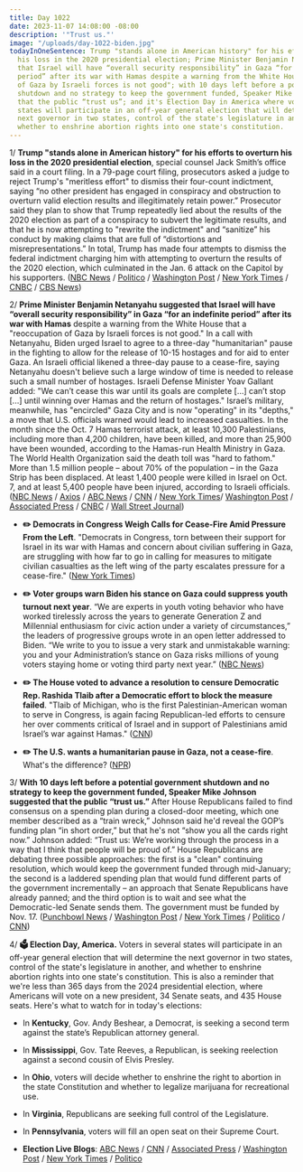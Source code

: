 ```yaml
---
title: Day 1022
date: 2023-11-07 14:08:00 -08:00
description: '"Trust us."'
image: "/uploads/day-1022-biden.jpg"
todayInOneSentence: Trump "stands alone in American history" for his efforts to overturn
  his loss in the 2020 presidential election; Prime Minister Benjamin Netanyahu suggested
  that Israel will have “overall security responsibility” in Gaza “for an indefinite
  period” after its war with Hamas despite a warning from the White House that a "reoccupation
  of Gaza by Israeli forces is not good"; with 10 days left before a potential government
  shutdown and no strategy to keep the government funded, Speaker Mike Johnson suggested
  that the public “trust us”; and it's Election Day in America where voters in several
  states will participate in an off-year general election that will determine the
  next governor in two states, control of the state's legislature in another, and
  whether to enshrine abortion rights into one state's constitution.
---
```


1/ **Trump "stands alone in American history" for his efforts to overturn his loss in the 2020 presidential election**, special counsel Jack Smith’s office said in a court filing. In a 79-page court filing, prosecutors asked a judge to reject Trump's "meritless effort" to dismiss their four-count indictment, saying “no other president has engaged in conspiracy and obstruction to overturn valid election results and illegitimately retain power.” Prosecutor said they plan to show that Trump repeatedly lied about the results of the 2020 election as part of a conspiracy to subvert the legitimate results, and that he is now attempting to "rewrite the indictment" and “sanitize” his conduct by making claims that are full of “distortions and misrepresentations.” In total, Trump has made four attempts to dismiss the federal indictment charging him with attempting to overturn the results of the 2020 election, which culminated in the Jan. 6 attack on the Capitol by his supporters. ([NBC News](https://www.nbcnews.com/politics/donald-trump/jan-6-riot-was-culmination-trump-conspiracies-overturn-2020-election-s-rcna123897) / [Politico](https://www.politico.com/news/2023/11/06/trump-special-counsel-motion-dismiss-response-00125663) / [Washington Post](https://www.washingtonpost.com/dc-md-va/2023/11/06/trump-defense-big-lie-jan-6/) / [New York Times](https://www.nytimes.com/2023/11/06/us/politics/trump-election-case-prosecutors.html) / [CNBC](https://www.cnbc.com/2023/11/06/trump-unique-in-us-history-for-alleged-crimes-jack-smith-says.html) / [CBS News](https://www.cbsnews.com/news/special-counsel-trump-motion-to-dismiss-federal-election-case-meritless/))

2/ **Prime Minister Benjamin Netanyahu suggested that Israel will have “overall security responsibility” in Gaza “for an indefinite period” after its war with Hamas** despite a warning from the White House that a "reoccupation of Gaza by Israeli forces is not good." In a call with Netanyahu, Biden urged Israel to agree to a three-day "humanitarian" pause in the fighting to allow for the release of 10-15 hostages and for aid to enter Gaza. An Israeli official likened a three-day pause to a cease-fire, saying Netanyahu doesn't believe such a large window of time is needed to release such a small number of hostages. Israeli Defense Minister Yoav Gallant added: "We can’t cease this war until its goals are complete \[...\] can’t stop \[...\] until winning over Hamas and the return of hostages." Israel’s military, meanwhile, has "encircled" Gaza City and is now "operating" in its "depths," a move that U.S. officials warned would lead to increased casualties. In the month since the Oct. 7 Hamas terrorist attack, at least 10,300 Palestinians, including more than 4,200 children, have been killed, and more than 25,900 have been wounded, according to the Hamas-run Health Ministry in Gaza. The World Health Organization said the death toll was "hard to fathom." More than 1.5 million people – about 70% of the population – in the Gaza Strip has been displaced. At least 1,400 people were killed in Israel on Oct. 7, and at least 5,400 people have been injured, according to Israeli officials. ([NBC News](https://www.nbcnews.com/news/world/live-blog/israel-hamas-war-live-updates-rcna123954) / [Axios](https://www.axios.com/2023/11/07/biden-netanayhu-gaza-hamas-ceasefire-pause-hostages) / [ABC News](https://abcnews.go.com/International/live-updates/israel-gaza-hamas/?id=104617602) / [CNN](https://www.cnn.com/middleeast/live-news/israel-hamas-war-gaza-news-11-07-23/index.html) / [New York Times](https://www.nytimes.com/live/2023/11/07/world/israel-hamas-war-gaza)/ [Washington Post](https://www.washingtonpost.com/world/2023/11/07/israel-war-news-hamas-gaza-palestine/) / [Associated Press](https://apnews.com/article/israel-hamas-war-live-updates-11-07-2023-01690c41e981827e01db463eba1e045d) / [CNBC](https://www.cnbc.com/2023/11/07/israel-hamas-war-live-updates-latest-news-on-gaza-conflict.html) / [Wall Street Journal](https://www.wsj.com/world/middle-east/netanyahu-says-israel-will-control-gaza-security-indefinitely-5979ac93))

* **✏️ Democrats in Congress Weigh Calls for Cease-Fire Amid Pressure From the Left**. "Democrats in Congress, torn between their support for Israel in its war with Hamas and concern about civilian suffering in Gaza, are struggling with how far to go in calling for measures to mitigate civilian casualties as the left wing of the party escalates pressure for a cease-fire." ([New York Times](https://www.nytimes.com/2023/11/06/us/politics/democrats-cease-fire-israel-gaza.html))

* **✏️ Voter groups warn Biden his stance on Gaza could suppress youth turnout next year**. “We are experts in youth voting behavior who have worked tirelessly across the years to generate Generation Z and Millennial enthusiasm for civic action under a variety of circumstances,” the leaders of progressive groups wrote in an open letter addressed to Biden. “We write to you to issue a very stark and unmistakable warning: you and your Administration’s stance on Gaza risks millions of young voters staying home or voting third party next year.” ([NBC News](https://www.nbcnews.com/politics/2024-election/voter-groups-warn-biden-gaza-stance-suppress-youth-turnout-year-rcna123932))

* **✏️ The House voted to advance a resolution to censure Democratic Rep. Rashida Tlaib after a Democratic effort to block the measure failed**. "Tlaib of Michigan, who is the first Palestinian-American woman to serve in Congress, is again facing Republican-led efforts to censure her over comments critical of Israel and in support of Palestinians amid Israel’s war against Hamas." ([CNN](https://www.cnn.com/2023/11/07/politics/rashida-tlaib-censure-vote/index.html))

* **✏️ The U.S. wants a humanitarian pause in Gaza, not a cease-fire**. What's the difference? ([NPR](https://www.npr.org/2023/11/06/1210992532/israel-hamas-cease-fire-humanitarian-pause))

3/ **With 10 days left before a potential government shutdown and no strategy to keep the government funded, Speaker Mike Johnson suggested that the public “trust us.”** After House Republicans failed to find consensus on a spending plan during a closed-door meeting, which one member described as a “train wreck,” Johnson said he'd reveal the GOP’s funding plan “in short order,” but that he's not “show you all the cards right now.” Johnson added: “Trust us: We’re working through the process in a way that I think that people will be proud of.” House Republicans are debating three possible approaches: the first is a "clean" continuing resolution, which would keep the government funded through mid-January; the second is a laddered spending plan that would fund different parts of the government incrementally – an approach that Senate Republicans have already panned; and the third option is to wait and see what the Democratic-led Senate sends them. The government must be funded by Nov. 17. ([Punchbowl News](https://punchbowl.news/newsletter/) / [Washington Post](https://www.washingtonpost.com/business/2023/11/07/congress-shutdown-house-gop-plan/) / [New York Times](https://www.nytimes.com/2023/11/07/us/politics/house-republicans-spending-shutdown.html) / [Politico](https://www.politico.com/live-updates/2023/11/07/congress/laddered-cr-censures-elections-house-00125737) / [CNN](https://www.cnn.com/2023/11/07/politics/republican-government-shutdown-strategy/index.html))

4/ **🗳️ Election Day, America.** Voters in several states will participate in an off-year general election that will determine the next governor in two states, control of the state's legislature in another, and whether to enshrine abortion rights into one state's constitution. This is also a reminder that we're less than 365 days from the 2024 presidential election, where Americans will vote on a new president, 34 Senate seats, and 435 House seats. Here's what to watch for in today's elections:

* In **Kentucky**, Gov. Andy Beshear, a Democrat, is seeking a second term against the state’s Republican attorney general.

* In **Mississippi**, Gov. Tate Reeves, a Republican, is seeking reelection against a second cousin of Elvis Presley.

* In **Ohio**, voters will decide whether to enshrine the right to abortion in the state Constitution and whether to legalize marijuana for recreational use.

* In **Virginia**, Republicans are seeking full control of the Legislature.

* In **Pennsylvania**, voters will fill an open seat on their Supreme Court.

* **Election Live Blogs**: [ABC News](https://abcnews.go.com/538/biggest-races-watch-election-day-2023/story?id=104658163) / [CNN](https://www.cnn.com/politics/live-news/election-live-updates-11-07-23/index.html) / [Associated Press](https://apnews.com/live/election-2023-live-updates) / [Washington Post](https://www.washingtonpost.com/politics/2023/11/07/election-2023-live-updates/) / [New York Times](https://www.nytimes.com/live/2023/11/07/us/election-day-2023) / [Politico](https://www.politico.com/live-updates/2023/11/07/election-day/political-ad-wars-election-day-2023-00125852)